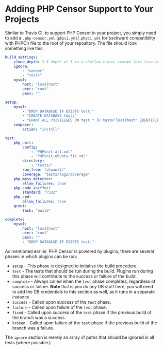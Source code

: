 Adding PHP Censor Support to Your Projects
==========================================

Similar to Travis CI, to support PHP Censor in your project, you simply need to add a `.php-censor.yml` (`phpci.yml`/`.phpci.yml` for backward compatibility with PHPCI) file to the root of
your repository. The file should look something like this:

```yml
build_settings:
    clone_depth: 1 # depth of 1 is a shallow clone, remove this line to clone entire repo
    ignore:
        - "vendor"
        - "tests"
    mysql:
        host: "localhost"
        user: "root"
        pass: ""

setup:
    mysql:
        - "DROP DATABASE IF EXISTS test;"
        - "CREATE DATABASE test;"
        - "GRANT ALL PRIVILEGES ON test.* TO test@'localhost' IDENTIFIED BY 'test';"
    composer:
        action: "install"

test:
    php_unit:
        config:
            - "PHPUnit-all.xml"
            - "PHPUnit-ubuntu-fix.xml"
        directory:
            - "tests/"
        run_from: "phpunit/"
        coverage: "tests/logs/coverage"
    php_mess_detector:
        allow_failures: true
    php_code_sniffer:
        standard: "PSR2"
    php_cpd:
        allow_failures: true
    grunt:
        task: "build"

complete:
    mysql:
        host: "localhost"
        user: "root"
        pass: ""
        - "DROP DATABASE IF EXISTS test;"
```

As mentioned earlier, PHP Censor is powered by plugins, there are several phases in which plugins can be run:

* `setup` - This phase is designed to initialise the build procedure.
* `test` - The tests that should be run during the build. Plugins run during this phase will contribute to the success or failure of the build.
* `complete` - Always called when the `test` phase completes, regardless of success or failure. **Note** that is you do any DB stuff here, you will need to add the DB credentials to this section as well, as it runs in a separate instance.
* `success` - Called upon success of the `test` phase.
* `failure` - Called upon failure of the `test` phase.
* `fixed` - Called upon success of the `test` phase if the previous build of the branch was a success.
* `broken` - Called upon failure of the `test` phase if the previous build of the branch was a failure.

The `ignore` section is merely an array of paths that should be ignored in all tests (where possible.)
